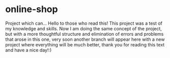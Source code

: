 # online-shop
Project which can...
Hello to those who read this! This project was a test of my knowledge and skills. Now I am doing the same concept of the project, but with a more thoughtful structure and elimination of errors and problems that arose in this one, very soon another branch will appear here with a new project where everything will be much better, thank you for reading this text and have a nice day!:)
